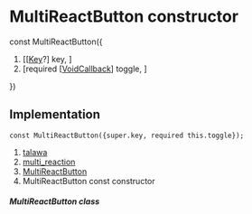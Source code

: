 
<div>

# MultiReactButton constructor

</div>


const MultiReactButton({

1.  [[[Key](https://api.flutter.dev/flutter/foundation/Key-class.html)?]
    key, ]
2.  [required
    [[VoidCallback](https://api.flutter.dev/flutter/dart-ui/VoidCallback.html)]
    toggle, ]

})



## Implementation

``` language-dart
const MultiReactButton({super.key, required this.toggle});
```







1.  [talawa](../../index.html)
2.  [multi_reaction](../../widgets_multi_reaction/)
3.  [MultiReactButton](../../widgets_multi_reaction/MultiReactButton-class.html)
4.  MultiReactButton const constructor

##### MultiReactButton class







